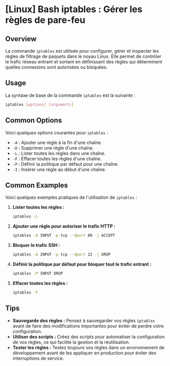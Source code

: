 # [Linux] Bash iptables : Gérer les règles de pare-feu

## Overview
La commande `iptables` est utilisée pour configurer, gérer et inspecter les règles de filtrage de paquets dans le noyau Linux. Elle permet de contrôler le trafic réseau entrant et sortant en définissant des règles qui déterminent quelles connexions sont autorisées ou bloquées.

## Usage
La syntaxe de base de la commande `iptables` est la suivante :

```bash
iptables [options] [arguments]
```

## Common Options
Voici quelques options courantes pour `iptables` :

- `-A` : Ajouter une règle à la fin d'une chaîne.
- `-D` : Supprimer une règle d'une chaîne.
- `-L` : Lister toutes les règles dans une chaîne.
- `-F` : Effacer toutes les règles d'une chaîne.
- `-P` : Définir la politique par défaut pour une chaîne.
- `-I` : Insérer une règle au début d'une chaîne.

## Common Examples
Voici quelques exemples pratiques de l'utilisation de `iptables` :

1. **Lister toutes les règles :**
   ```bash
   iptables -L
   ```

2. **Ajouter une règle pour autoriser le trafic HTTP :**
   ```bash
   iptables -A INPUT -p tcp --dport 80 -j ACCEPT
   ```

3. **Bloquer le trafic SSH :**
   ```bash
   iptables -A INPUT -p tcp --dport 22 -j DROP
   ```

4. **Définir la politique par défaut pour bloquer tout le trafic entrant :**
   ```bash
   iptables -P INPUT DROP
   ```

5. **Effacer toutes les règles :**
   ```bash
   iptables -F
   ```

## Tips
- **Sauvegarde des règles :** Pensez à sauvegarder vos règles `iptables` avant de faire des modifications importantes pour éviter de perdre votre configuration.
- **Utiliser des scripts :** Créez des scripts pour automatiser la configuration de vos règles, ce qui facilite la gestion et la réutilisation.
- **Tester les règles :** Testez toujours vos règles dans un environnement de développement avant de les appliquer en production pour éviter des interruptions de service.